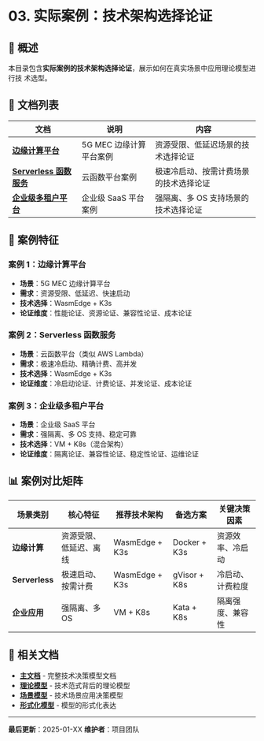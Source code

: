 # 03. 实际案例：技术架构选择论证

## 📖 概述

本目录包含**实际案例的技术架构选择论证**，展示如何在真实场景中应用理论模型进行技
术选型。

## 📁 文档列表

| 文档                                        | 说明                    | 内容                                   |
| ------------------------------------------- | ----------------------- | -------------------------------------- |
| **[边缘计算平台](01-edge-computing.md)**    | 5G MEC 边缘计算平台案例 | 资源受限、低延迟场景的技术选择论证     |
| **[Serverless 函数服务](02-serverless.md)** | 云函数平台案例          | 极速冷启动、按需计费场景的技术选择论证 |
| **[企业级多租户平台](03-enterprise.md)**    | 企业级 SaaS 平台案例    | 强隔离、多 OS 支持场景的技术选择论证   |

## 🎯 案例特征

### 案例 1：边缘计算平台

- **场景**：5G MEC 边缘计算平台
- **需求**：资源受限、低延迟、快速启动
- **技术选择**：WasmEdge + K3s
- **论证维度**：性能论证、资源论证、兼容性论证、成本论证

### 案例 2：Serverless 函数服务

- **场景**：云函数平台（类似 AWS Lambda）
- **需求**：极速冷启动、精确计费、高并发
- **技术选择**：WasmEdge + K3s
- **论证维度**：冷启动论证、计费论证、并发论证、成本论证

### 案例 3：企业级多租户平台

- **场景**：企业级 SaaS 平台
- **需求**：强隔离、多 OS 支持、稳定可靠
- **技术选择**：VM + K8s（混合架构）
- **论证维度**：隔离论证、兼容性论证、稳定性论证、运维论证

## 📊 案例对比矩阵

| 场景类别       | 核心特征               | 推荐技术架构   | 备选方案     | 关键决策因素     |
| -------------- | ---------------------- | -------------- | ------------ | ---------------- |
| **边缘计算**   | 资源受限、低延迟、离线 | WasmEdge + K3s | Docker + K3s | 资源效率、冷启动 |
| **Serverless** | 极速启动、按需计费     | WasmEdge + K3s | gVisor + K8s | 冷启动、计费粒度 |
| **企业应用**   | 强隔离、多 OS          | VM + K8s       | Kata + K8s   | 隔离强度、兼容性 |

## 🔗 相关文档

- **[主文档](../decision-models.md)** - 完整技术决策模型文档
- **[理论模型](../01-theory-models/)** - 技术范式背后的理论模型
- **[场景模型](../02-scenario-models/)** - 技术场景应用决策模型
- **[形式化模型](../04-formalization/)** - 模型的形式化表达

---

**最后更新**：2025-01-XX **维护者**：项目团队
